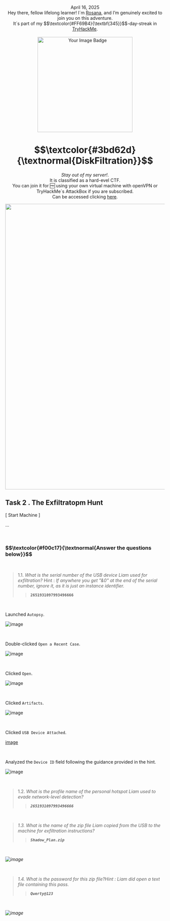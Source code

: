 <p align="center">April 16, 2025<br>
Hey there, fellow lifelong learner! I´m <a href="https://www.linkedin.com/in/rosanafssantos/">Rosana</a>, and I’m genuinely excited to join you on this adventure.<br>
It´s part of my $$\textcolor{#FF69B4}{\textbf{345}}$$-day-streak in  <a href="https://tryhackme.com">TryHackMe</a>.<br><br>
<img width="300px" src="" alt="Your Image Badge"><br></p>
<h1 align="center"> $$\textcolor{#3bd62d}{\textnormal{DiskFiltration}}$$</h1>
<p align="center"><em>Stay out of my server!</em>.<br>
It is classified as a hard-evel CTF.<br>
You can join it for 🆓 using your own virtual machine with openVPN or TryHackMe´s AttackBox if you are subscribed.<br>
Can be accessed clicking  <a href="https://tryhackme.com/room/biteme">here</a>.</p>

<p align="center"> <img width="900px" src="https://github.com/user-attachments/assets/0356038c-47eb-454e-8a0e-a259e5da0a15"> </p>


<h2>Task 2 . The Exfiltratopm Hunt </h2>

<p>[  Start Machine  ]</p>

<p>...</p>


<br>

<h3 align="left"> $$\textcolor{#f00c17}{\textnormal{Answer the questions below}}$$ </h3>

<br>

> 1.1. <em>What is the serial number of the USB device Liam used for exfiltration? </em>Hint : <em>If anywhere you get "&0" at the end of the serial number, ignore it, as it is just an instance identifier.</em><br><a id='1.1'></a>
>> <strong><code>2651931097993496666	</code></strong><br>
<p></p>

<br>

<p>Launched <code>Autopsy</code>.</p>

![image](https://github.com/user-attachments/assets/533ac813-78e5-4832-afd6-baf7e16e7195)

<br>

<p>Double-clicked <code>Open a Recent Case</code>.</p>

![image](https://github.com/user-attachments/assets/919eaa3f-0000-450b-9e2d-b2b9b8853bf1)

<br>


<p>Clicked <code>Open</code>.</p>

![image](https://github.com/user-attachments/assets/da45f725-1563-4b60-9ecc-7d0d693534ce)

<br>

<p>Clicked <code>Artifacts</code>.</p>

![image](https://github.com/user-attachments/assets/3ad77b06-ee4b-4e3e-abb1-cca2dd1a9040)


<br>

<p>Clicked <code>USB Device Attached</code>.</p>

[image](https://github.com/user-attachments/assets/df8fb5c0-b56f-4b9e-94e1-57d4b64bf887)

<br>

<p>Analyzed the <code>Device ID</code> field following the guidance provided in the hint.</p>


![image](https://github.com/user-attachments/assets/618d5e99-6e5b-4451-b653-11e459849aaa)



<br>

>1.2. <em>What is the profile name of the personal hotspot Liam used to evade network-level detection?<br><a id='1.1'></a>
>> <strong><code>2651931097993496666	</code></strong><br>
<p></p>

<br>

> 1.3. <em>What is the name of the zip file Liam copied from the USB to the machine for exfiltration instructions?</em><br><a id='1.3'></a>
>> <strong><code>Shadow_Plan.zip</code></strong><br>
<p></p>

<br>


![image](https://github.com/user-attachments/assets/9836f23f-f259-483d-a107-358b4425d789)

<br>

> 1.4. <em>What is the password for this zip file?</em>Hint : <em>Liam did open a text file containing this pass.</em><br><a id='1.4'></a>
>> <strong><code>Qwerty@123</code></strong><br>
<p></p>

<br>

![image](https://github.com/user-attachments/assets/21dd4c0b-248f-49a5-b606-2cdb36797b16)



<br>




